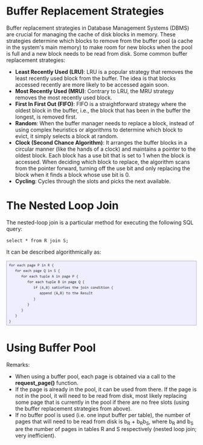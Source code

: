 # Buffer Replacement Strategies
Buffer replacement strategies in Database Management Systems (DBMS) are crucial for managing the cache of disk blocks in memory. These strategies determine which blocks to remove from the buffer pool (a cache in the system's main memory) to make room for new blocks when the pool is full and a new block needs to be read from disk. Some common buffer replacement strategies:
 - **Least Recently Used (LRU)**: LRU is a popular strategy that removes the least recently used block from the buffer. The idea is that blocks accessed recently are more likely to be accessed again soon.
 - **Most Recently Used (MRU)**: Contrary to LRU, the MRU strategy removes the most recently used block.
 - **First In First Out (FIFO)**: FIFO is a straightforward strategy where the oldest block in the buffer, i.e., the block that has been in the buffer the longest, is removed first.
 - **Random**: When the buffer manager needs to replace a block, instead of using complex heuristics or algorithms to determine which block to evict, it simply selects a block at random.
 - **Clock (Second Chance Algorithm)**: It arranges the buffer blocks in a circular manner (like the hands of a clock) and maintains a pointer to the oldest block. Each block has a use bit that is set to 1 when the block is accessed. When deciding which block to replace, the algorithm scans from the pointer forward, turning off the use bit and only replacing the block when it finds a block whose use bit is 0.
 - **Cycling**: Cycles through the slots and picks the next available.

# The Nested Loop Join
The nested-loop join is a particular method for executing the following SQL query:
```
select * from R join S;
```

It can be described algorithmically as:

![](https://github.com/MinhoWei/database-systems/blob/main/buffer1.png)

# Using Buffer Pool

Remarks:
- When using a buffer pool, each page is obtained via a call to the **request_page()** function.
- If the page is already in the pool, it can be used from there. If the page is not in the pool, it will need to be read from disk, most likely replacing some page that is currently in the pool if there are no free slots (using the buffer replacement strategies from above).
- If no buffer pool is used (i.e. one input buffer per table), the number of pages that will need to be read from disk is b<sub>R</sub> + b<sub>R</sub>b<sub>S</sub>, where b<sub>R</sub> and b<sub>S</sub> are the number of pages in tables R and S respectively (nested loop join; very inefficient).

